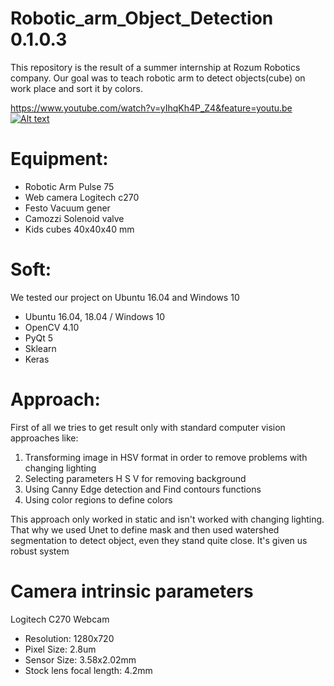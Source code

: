 # Robotic_arm_Object_Detection 0.1.0.3

  This repository is the result of a summer internship at Rozum Robotics company. Our goal was to teach robotic arm to detect objects(cube) on work place and sort it by colors.
  
  https://www.youtube.com/watch?v=yIhqKh4P_Z4&feature=youtu.be
[![Alt text](https://img.youtube.com/vi/yIhqKh4P_Z4&feature=youtu.be/0.jpg)](https://www.youtube.com/watch?v=yIhqKh4P_Z4&feature=youtu.be)

# Equipment:

  - Robotic Arm Pulse 75
  - Web camera Logitech c270
  - Festo Vacuum gener
  - Camozzi Solenoid valve
  - Kids cubes 40x40x40 mm

# Soft:

  We tested our project on Ubuntu 16.04 and Windows 10
  - Ubuntu 16.04, 18.04 / Windows 10
  - OpenCV 4.10
  - PyQt 5
  - Sklearn
  - Keras

# Approach:

  First of all we tries to get result only with standard computer vision approaches like:

   1. Transforming image in HSV format in order to remove problems with changing lighting
   2. Selecting parameters H S V for removing background
   3. Using Canny Edge detection and Find contours functions
   4. Using color regions to define colors

  This approach only worked in static and isn't worked with changing lighting. That why we used Unet to define mask and then used watershed segmentation to detect object, even they stand quite close. It's given us robust system

# Camera intrinsic parameters

   Logitech C270 Webcam

   - Resolution: 1280x720
   - Pixel Size: 2.8um
   - Sensor Size: 3.58x2.02mm
   - Stock lens focal length: 4.2mm
